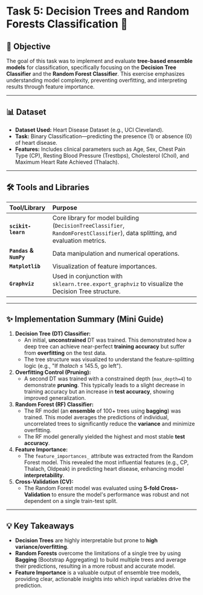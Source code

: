 # Task 5: Decision Trees and Random Forests Classification 🌳

## 🎯 Objective
The goal of this task was to implement and evaluate **tree-based ensemble models** for classification, specifically focusing on the **Decision Tree Classifier** and the **Random Forest Classifier**. This exercise emphasizes understanding model complexity, preventing overfitting, and interpreting results through feature importance.

***

## 📊 Dataset
* **Dataset Used:** Heart Disease Dataset (e.g., UCI Cleveland).
* **Task:** Binary Classification—predicting the presence (1) or absence (0) of heart disease.
* **Features:** Includes clinical parameters such as Age, Sex, Chest Pain Type (CP), Resting Blood Pressure (Trestbps), Cholesterol (Chol), and Maximum Heart Rate Achieved (Thalach).

***

## 🛠️ Tools and Libraries
| Tool/Library | Purpose |
| :--- | :--- |
| **`scikit-learn`** | Core library for model building (`DecisionTreeClassifier`, `RandomForestClassifier`), data splitting, and evaluation metrics. |
| **`Pandas` & `NumPy`** | Data manipulation and numerical operations. |
| **`Matplotlib`** | Visualization of feature importances. |
| **`Graphviz`** | Used in conjunction with `sklearn.tree.export_graphviz` to visualize the Decision Tree structure. |

***

## ✨ Implementation Summary (Mini Guide)

1.  **Decision Tree (DT) Classifier:**
    * An initial, **unconstrained** DT was trained. This demonstrated how a deep tree can achieve near-perfect **training accuracy** but suffer from **overfitting** on the test data.
    * The tree structure was visualized to understand the feature-splitting logic (e.g., "If *thalach* $\le$ 145.5, go left").
2.  **Overfitting Control (Pruning):**
    * A second DT was trained with a constrained depth (`max_depth=4`) to demonstrate **pruning**. This typically leads to a slight decrease in training accuracy but an increase in **test accuracy**, showing improved generalization.
3.  **Random Forest (RF) Classifier:**
    * The RF model (an **ensemble** of 100+ trees using **bagging**) was trained. This model averages the predictions of individual, uncorrelated trees to significantly reduce the **variance** and minimize overfitting.
    * The RF model generally yielded the highest and most stable **test accuracy**.
4.  **Feature Importance:**
    * The `feature_importances_` attribute was extracted from the Random Forest model. This revealed the most influential features (e.g., CP, Thalach, Oldpeak) in predicting heart disease, enhancing model **interpretability**. 
5.  **Cross-Validation (CV):**
    * The Random Forest model was evaluated using **5-fold Cross-Validation** to ensure the model's performance was robust and not dependent on a single train-test split.

***

## 💡 Key Takeaways
* **Decision Trees** are highly interpretable but prone to **high variance/overfitting**.
* **Random Forests** overcome the limitations of a single tree by using **Bagging** (Bootstrap Aggregating) to build multiple trees and average their predictions, resulting in a more robust and accurate model.
* **Feature Importance** is a valuable output of ensemble tree models, providing clear, actionable insights into which input variables drive the prediction.
